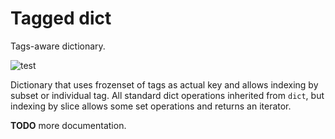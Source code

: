 Tagged dict
===========

Tags-aware dictionary.

![test](https://github.com/FrBrGeorge/taggedict/actions/workflows/test.yml/badge.svg)

Dictionary that uses frozenset of tags as actual key and allows indexing by subset or individual tag. All standard dict operations inherited from `dict`, but indexing by slice allows some set operations and returns an iterator.

**TODO** more documentation.
